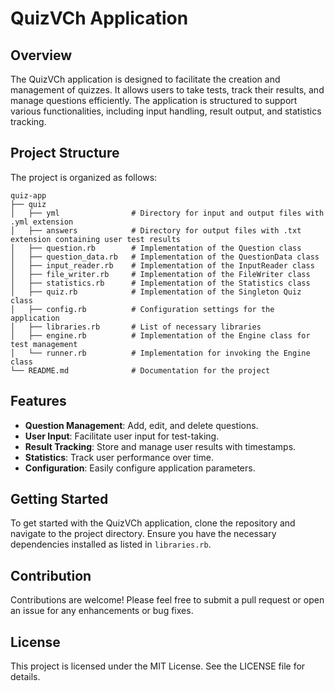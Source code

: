 # QuizVCh Application

## Overview
The QuizVCh application is designed to facilitate the creation and management of quizzes. It allows users to take tests, track their results, and manage questions efficiently. The application is structured to support various functionalities, including input handling, result output, and statistics tracking.

## Project Structure
The project is organized as follows:

```
quiz-app
├── quiz
│   ├── yml                # Directory for input and output files with .yml extension
│   ├── answers            # Directory for output files with .txt extension containing user test results
│   ├── question.rb        # Implementation of the Question class
│   ├── question_data.rb   # Implementation of the QuestionData class
│   ├── input_reader.rb    # Implementation of the InputReader class
│   ├── file_writer.rb     # Implementation of the FileWriter class
│   ├── statistics.rb      # Implementation of the Statistics class
│   ├── quiz.rb            # Implementation of the Singleton Quiz class
│   ├── config.rb          # Configuration settings for the application
│   ├── libraries.rb       # List of necessary libraries
│   ├── engine.rb          # Implementation of the Engine class for test management
│   └── runner.rb          # Implementation for invoking the Engine class
└── README.md              # Documentation for the project
```

## Features
- **Question Management**: Add, edit, and delete questions.
- **User Input**: Facilitate user input for test-taking.
- **Result Tracking**: Store and manage user results with timestamps.
- **Statistics**: Track user performance over time.
- **Configuration**: Easily configure application parameters.

## Getting Started
To get started with the QuizVCh application, clone the repository and navigate to the project directory. Ensure you have the necessary dependencies installed as listed in `libraries.rb`.

## Contribution
Contributions are welcome! Please feel free to submit a pull request or open an issue for any enhancements or bug fixes.

## License
This project is licensed under the MIT License. See the LICENSE file for details.